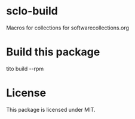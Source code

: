 sclo-build
==========

Macros for collections for softwarecollections.org

Build this package
==================

tito build --rpm

License
=======

This package is licensed under MIT.
